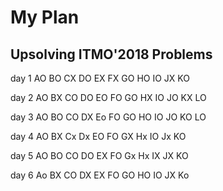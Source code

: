 # My Plan

## Upsolving ITMO'2018 Problems

day 1 AO BO CX DO EX FX GO HO IO JX KO

day 2 AO BX CO DO EO FO GO HX IO JO KX LO

day 3 AO BO CO DX Eo FO GO HO IO JO KO LO

day 4 AO BX Cx Dx EO FO GX Hx IO Jx KO

day 5 AO BO CO DO EX FO Gx Hx IX JX KO

day 6 Ao BX CO DX EX FO GO HO IO JX Ko
